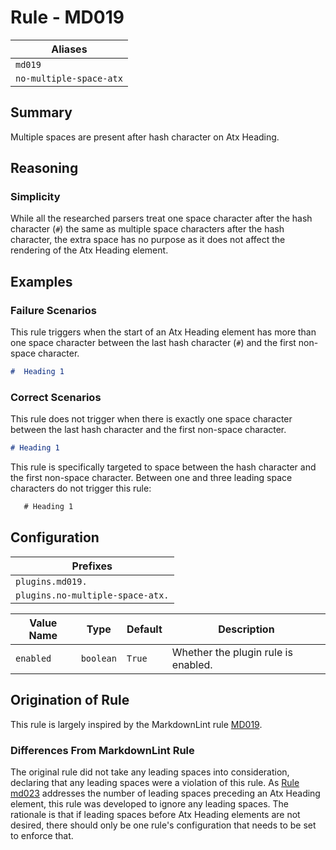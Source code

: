 # Rule - MD019

| Aliases |
| --- |
| `md019` |
| `no-multiple-space-atx` |

## Summary

Multiple spaces are present after hash character on Atx Heading.

## Reasoning

### Simplicity

While all the researched parsers treat one space character after
the hash character (`#`) the same as multiple space characters after the
hash character, the extra space has no purpose as it does not affect
the rendering of the Atx Heading element.

## Examples

### Failure Scenarios

This rule triggers when the start of an Atx Heading element has more
than one space character between the last hash character (`#`) and
the first non-space character.

```Markdown
#  Heading 1
```

### Correct Scenarios

This rule does not trigger when there is exactly one space character
between the last hash character and the first non-space character.

```Markdown
# Heading 1
```

This rule is specifically targeted to space between the hash character
and the first non-space character.  Between one and three leading space
characters do not trigger this rule:

```Markdown
   # Heading 1
```

## Configuration

| Prefixes |
| --- |
| `plugins.md019.` |
| `plugins.no-multiple-space-atx.` |

| Value Name | Type | Default | Description |
| -- | -- | -- | -- |
| `enabled` | `boolean` | `True` | Whether the plugin rule is enabled. |

## Origination of Rule

This rule is largely inspired by the MarkdownLint rule
[MD019](https://github.com/DavidAnson/markdownlint/blob/master/doc/Rules.md#md019---multiple-spaces-after-hash-on-atx-style-heading).

### Differences From MarkdownLint Rule

The original rule did not take any leading spaces into consideration,
declaring that any leading spaces were a violation of this rule.  As
[Rule md023](https://github.com/jackdewinter/pymarkdown/blob/main/docs/rule_md023.md)
addresses the number of leading spaces preceding an Atx Heading element,
this rule was developed to ignore any leading spaces.  The rationale is
that if leading spaces before Atx Heading elements are not desired, there
should only be one rule's configuration that needs to be set to
enforce that.
